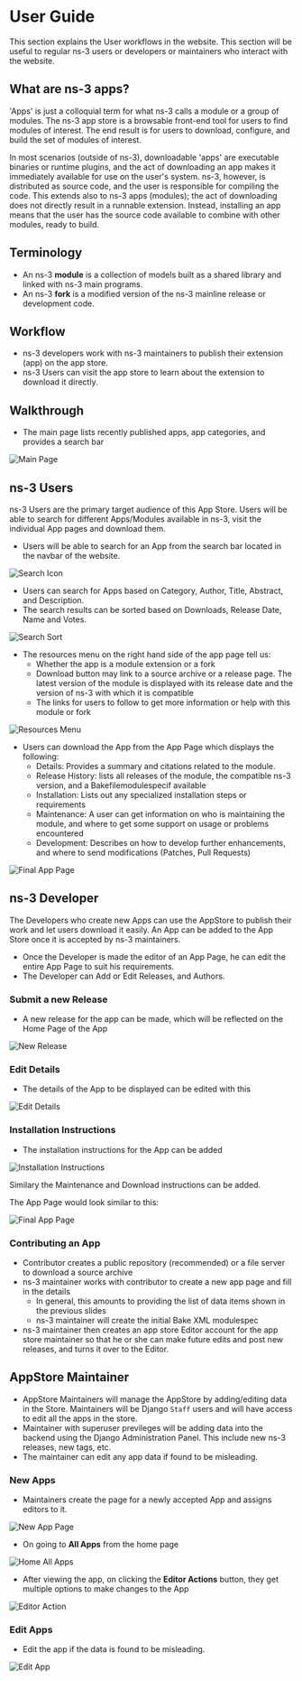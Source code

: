 # User Guide
This section explains the User workflows in the website. This section will be useful to regular ns-3 users or developers or maintainers who interact with the website.

## What are ns-3 apps?

'Apps' is just a colloquial term for what ns-3 calls a module or a group of modules. The ns-3 app store is a browsable front-end tool for users to find modules of interest. The end result is for users to download, configure, and build the set of modules of interest.

In most scenarios (outside of ns-3), downloadable 'apps' are executable binaries or runtime plugins, and the act of downloading an app makes it immediately available for use on the user's system. ns-3, however, is distributed as source code, and the user is responsible for compiling the code. This extends also to ns-3 apps (modules); the act of downloading does not directly result in a runnable extension. Instead, installing an app means that the user has the source code available to combine with other modules, ready to build.

## Terminology
- An ns-3 **module** is a collection of models built as a shared library and linked with ns-3 main programs.
- An ns-3 **fork** is a modified version of the ns-3 mainline release or development code.

## Workflow
- ns-3 developers work with ns-3 maintainers to publish their extension (app) on the app store.
- ns-3 Users can visit the app store to learn about the extension to download it directly.

## Walkthrough
- The main page lists recently published apps, app categories, and provides a search bar

![Main Page](./images/main-page.png)

## ns-3 Users
ns-3 Users are the primary target audience of this App Store. Users will be able to search for different Apps/Modules available in ns-3, visit the individual App pages and download them.
- Users will be able to search for an App from the search bar located in the navbar of the website.

![Search Icon](./images/search-icon.png)

- Users can search for Apps based on Category, Author, Title, Abstract, and Description.
- The search results can be sorted based on Downloads, Release Date, Name and Votes.

![Search Sort](./images/search-sort.png)

- The resources menu on the right hand side of the app page tell us:
    - Whether the app is a module extension or a fork
    - Download button may link to a source archive or a release page.  The latest version of the module is displayed with its release date and the version of ns-3 with which it is compatible
    - The links for users to follow to get more information or help with this module or fork

![Resources Menu](./images/resources-menu.png)

- Users can download the App from the App Page which displays the following:
    - Details: Provides a summary and citations related to the module.
    - Release History: lists all releases of the module, the compatible ns-3 version, and a Bakefilemodulespecif available
    - Installation: Lists out any specialized installation steps or requirements
    - Maintenance: A user can get information on who is maintaining the module, and where to get some support on usage or problems encountered
    - Development: Describes on how to develop further enhancements, and where to send modifications (Patches, Pull Requests)


![Final App Page](./images/app-left.png)


## ns-3 Developer

The Developers who create new Apps can use the AppStore to publish their work and let users download it easily. An App can be added to the App Store once it is accepted by ns-3 maintainers.

- Once the Developer is made the editor of an App Page, he can edit the entire App Page to suit his requirements.
- The Developer can Add or Edit Releases, and Authors.


### Submit a new Release
- A new release for the app can be made, which will be reflected on the Home Page of the App

![New Release](./images/new-release.png)

### Edit Details
- The details of the App to be displayed can be edited with this

![Edit Details](./images/edit-details.png)

### Installation Instructions
- The installation instructions for the App can be added 

![Installation Instructions](./images/install-instruct.png)

Similary the Maintenance and Download instructions can be added.

The App Page would look similar to this:

![Final App Page](./images/final-app.png)

### Contributing an App
- Contributor creates a public repository (recommended) or a file server to download a source archive
- ns-3 maintainer works with contributor to create a new app page and fill in the details
    - In general, this amounts to providing the list of data items shown in the previous slides
    - ns-3 maintainer will create the initial Bake XML modulespec
- ns-3 maintainer then creates an app store Editor account for the app store maintainer so that he or she can make future edits and post new releases, and turns it over to the Editor.

## AppStore Maintainer

- AppStore Maintainers will manage the AppStore by adding/editing data in the Store. Maintainers will be Django ```Staff``` users and will have access to edit all the apps in the store.
- Maintainer with superuser previleges will be adding data into the backend using the Django Administration Panel. This include new ns-3 releases, new tags, etc.
- The maintainer can edit any app data if found to be misleading.

### New Apps
- Maintainers create the page for a newly accepted App and assigns editors to it.

![New App Page](./images/new-app.png)

- On going to **All Apps** from the home page

![Home All Apps](./images/home-all-apps.png)

- After viewing the app, on clicking the **Editor Actions** button, they get multiple options to make changes to the App

![Editor Action](./images/edit-action.png)

### Edit Apps
- Edit the app if the data is found to be misleading.

![Edit App](./images/edit-app-full.png)